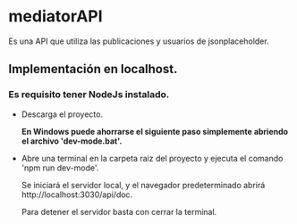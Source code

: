 # mediatorAPI
Es una API que utiliza las publicaciones y usuarios de jsonplaceholder.

## Implementación en localhost.
### Es requisito tener NodeJs instalado.

- Descarga el proyecto.

  **En Windows puede ahorrarse el siguiente paso simplemente
  abriendo el archivo 'dev-mode.bat'.**

- Abre una terminal en la carpeta raiz del proyecto 
  y ejecuta el comando 'npm run dev-mode'.

  Se iniciará el servidor local, y el navegador predeterminado
  abrirá http://localhost:3030/api/doc.

  Para detener el servidor basta con cerrar la terminal.
